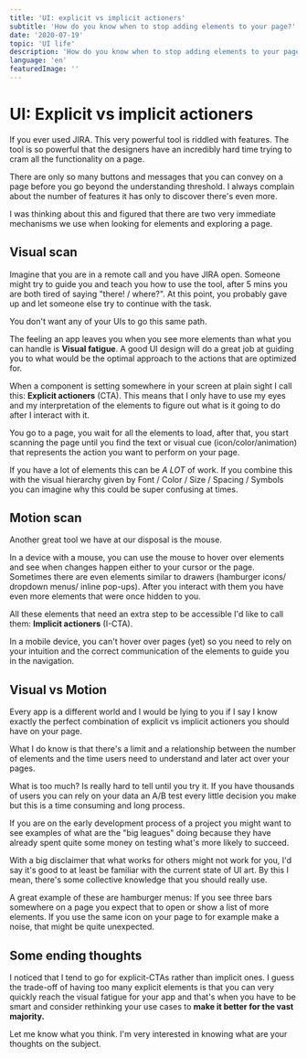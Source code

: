 ```yaml
---
title: 'UI: explicit vs implicit actioners'
subtitle: 'How do you know when to stop adding elements to your page?'
date: '2020-07-19'
topic: 'UI life'
description: 'How do you know when to stop adding elements to your page?'
language: 'en'
featuredImage: ''
---
```


# UI: Explicit vs implicit actioners

If you ever used JIRA. This very powerful tool is riddled with features. The tool is so powerful that the designers have an incredibly hard time trying to cram all the functionality on a page.

There are only so many buttons and messages that you can convey on a page before you go beyond the understanding threshold. I always complain about the number of features it has only to discover there's even more.

I was thinking about this and figured that there are two very immediate mechanisms we use when looking for elements and exploring a page.

## Visual scan

Imagine that you are in a remote call and you have JIRA open. Someone might try to guide you and teach you how to use the tool, after 5 mins you are both tired of saying "there! / where?". At this point, you probably gave up and let someone else try to continue with the task.

You don't want any of your UIs to go this same path.

The feeling an app leaves you when you see more elements than what you can handle is **Visual fatigue**. A good UI design will do a great job at guiding you to what would be the optimal approach to the actions that are optimized for.

When a component is setting somewhere in your screen at plain sight I call this: **Explicit actioners** (CTA). This means that I only have to use my eyes and my interpretation of the elements to figure out what is it going to do after I interact with it.

You go to a page, you wait for all the elements to load, after that, you start scanning the page until you find the text or visual cue (icon/color/animation) that represents the action you want to perform on your page.

If you have a lot of elements this can be _A LOT_ of work. If you combine this with the visual hierarchy given by Font / Color / Size / Spacing / Symbols you can imagine why this could be super confusing at times.

## Motion scan

Another great tool we have at our disposal is the mouse.

In a device with a mouse, you can use the mouse to hover over elements and see when changes happen either to your cursor or the page. Sometimes there are even elements similar to drawers (hamburger icons/ dropdown menus/ inline pop-ups). After you interact with them you have even more elements that were once hidden to you.

All these elements that need an extra step to be accessible I'd like to call them: **Implicit actioners** (I-CTA).

In a mobile device, you can't hover over pages (yet) so you need to rely on your intuition and the correct communication of the elements to guide you in the navigation.

## Visual vs Motion

Every app is a different world and I would be lying to you if I say I know exactly the perfect combination of explicit vs implicit actioners you should have on your page.

What I do know is that there's a limit and a relationship between the number of elements and the time users need to understand and later act over your pages.

What is too much? Is really hard to tell until you try it. If you have thousands of users you can rely on your data an A/B test every little decision you make but this is a time consuming and long process.

If you are on the early development process of a project you might want to see examples of what are the "big leagues" doing because they have already spent quite some money on testing what's more likely to succeed.

With a big disclaimer that what works for others might not work for you, I'd say it's good to at least be familiar with the current state of UI art. By this I mean, there's some collective knowledge that you should really use.

A great example of these are hamburger menus: If you see three bars somewhere on a page you expect that to open or show a list of more elements. If you use the same icon on your page to for example make a noise, that might be quite unexpected.

## Some ending thoughts

I noticed that I tend to go for explicit-CTAs rather than implicit ones. I guess the trade-off of having too many explicit elements is that you can very quickly reach the visual fatigue for your app and that's when you have to be smart and consider rethinking your use cases to **make it better for the vast majority.**

Let me know what you think. I'm very interested in knowing what are your thoughts on the subject.
